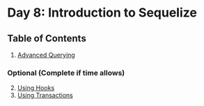 # Day 8: Introduction to Sequelize

## Table of Contents

1. [Advanced Querying](01-advanced-querying)

### Optional (Complete if time allows)
2. [Using Hooks](bonus-using-hooks)
3. [Using Transactions](bonus-using-transactions)